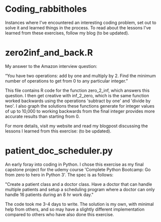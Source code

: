 # Coding_rabbitholes
Instances where I've encountered an interesting coding problem, set out to solve it and learned things in the process. To read about 
the lessons I've learned from these exercises, follow my blog (to be updated).

# zero2inf_and_back.R
My answer to the Amazon interview question: 

“You have two operations: add by one and multiply by 2. Find the minimum number of operations to get from 0 to any particular integer.”

This file contains R code for the function zero_2_inf, which answers this question. I then get creative with inf_2_zero, which is the same 
function worked backwards using the operations 'subtract by one' and 'divide by two'. I also graph the solutions these functions generate for integer values of up to 10,000 to working backwards from the final integer provides more accurate results than starting from 0. 

For more details, visit my website and read my blogpost discussing the lessons I learned from this exercise: (to be updated).

# patient_doc_scheduler.py
An early foray into coding in Python. I chose this exercise as my final capstone project for the udemy course 'Complete Python Bootcamp: Go from zero to hero in Python 3'. The spec is as follows:

"Create a patient class and a doctor class. Have a doctor that can handle multiple patients and setup a scheduling program where a doctor can only handle 16 patients during an 8 hr work day."

The code took me 3-4 days to write. The solution is my own, with minimal help from others, and so may have a slightly different implementation compared to others who have also done this exercise.
